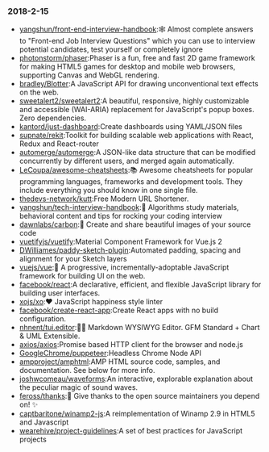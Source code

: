### 2018-2-15 
* [yangshun/front-end-interview-handbook](https://github.com//yangshun/front-end-interview-handbook):🕸 Almost complete answers to "Front-end Job Interview Questions" which you can use to interview potential candidates, test yourself or completely ignore 
* [photonstorm/phaser](https://github.com//photonstorm/phaser):Phaser is a fun, free and fast 2D game framework for making HTML5 games for desktop and mobile web browsers, supporting Canvas and WebGL rendering. 
* [bradley/Blotter](https://github.com//bradley/Blotter):A JavaScript API for drawing unconventional text effects on the web. 
* [sweetalert2/sweetalert2](https://github.com//sweetalert2/sweetalert2):A beautiful, responsive, highly customizable and accessible (WAI-ARIA) replacement for JavaScript's popup boxes. Zero dependencies. 
* [kantord/just-dashboard](https://github.com//kantord/just-dashboard):Create dashboards using YAML/JSON files 
* [supnate/rekit](https://github.com//supnate/rekit):Toolkit for building scalable web applications with React, Redux and React-router 
* [automerge/automerge](https://github.com//automerge/automerge):A JSON-like data structure that can be modified concurrently by different users, and merged again automatically. 
* [LeCoupa/awesome-cheatsheets](https://github.com//LeCoupa/awesome-cheatsheets):📚 Awesome cheatsheets for popular programming languages, frameworks and development tools. They include everything you should know in one single file. 
* [thedevs-network/kutt](https://github.com//thedevs-network/kutt):Free Modern URL Shortener. 
* [yangshun/tech-interview-handbook](https://github.com//yangshun/tech-interview-handbook):💯 Algorithms study materials, behavioral content and tips for rocking your coding interview 
* [dawnlabs/carbon](https://github.com//dawnlabs/carbon):🎨 Create and share beautiful images of your source code 
* [vuetifyjs/vuetify](https://github.com//vuetifyjs/vuetify):Material Component Framework for Vue.js 2 
* [DWilliames/paddy-sketch-plugin](https://github.com//DWilliames/paddy-sketch-plugin):Automated padding, spacing and alignment for your Sketch layers 
* [vuejs/vue](https://github.com//vuejs/vue):🖖 A progressive, incrementally-adoptable JavaScript framework for building UI on the web. 
* [facebook/react](https://github.com//facebook/react):A declarative, efficient, and flexible JavaScript library for building user interfaces. 
* [xojs/xo](https://github.com//xojs/xo):❤️ JavaScript happiness style linter 
* [facebook/create-react-app](https://github.com//facebook/create-react-app):Create React apps with no build configuration. 
* [nhnent/tui.editor](https://github.com//nhnent/tui.editor):🍞📝 Markdown WYSIWYG Editor. GFM Standard + Chart & UML Extensible. 
* [axios/axios](https://github.com//axios/axios):Promise based HTTP client for the browser and node.js 
* [GoogleChrome/puppeteer](https://github.com//GoogleChrome/puppeteer):Headless Chrome Node API 
* [ampproject/amphtml](https://github.com//ampproject/amphtml):AMP HTML source code, samples, and documentation. See below for more info. 
* [joshwcomeau/waveforms](https://github.com//joshwcomeau/waveforms):An interactive, explorable explanation about the peculiar magic of sound waves. 
* [feross/thanks](https://github.com//feross/thanks):🙌 Give thanks to the open source maintainers you depend on! ✨ 
* [captbaritone/winamp2-js](https://github.com//captbaritone/winamp2-js):A reimplementation of Winamp 2.9 in HTML5 and Javascript 
* [wearehive/project-guidelines](https://github.com//wearehive/project-guidelines):A set of best practices for JavaScript projects 
